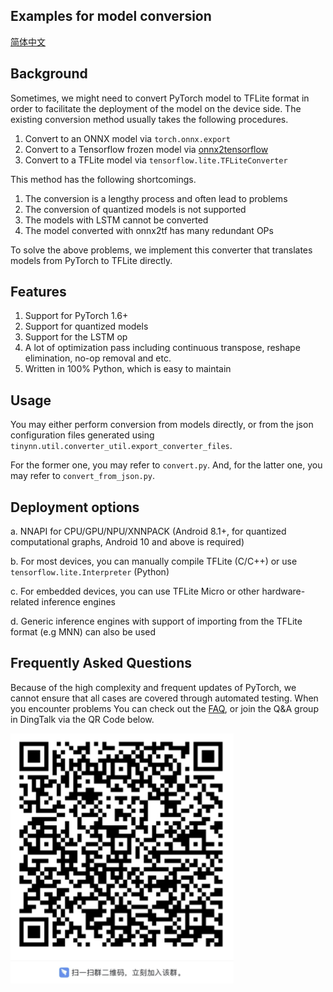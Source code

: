 ## Examples for model conversion
[简体中文](README_zh-CN.md)

## Background

Sometimes, we might need to convert PyTorch model to TFLite format in order to facilitate the deployment of the model on the device side. The existing conversion method usually takes the following procedures.
1. Convert to an ONNX model via `torch.onnx.export`
2. Convert to a Tensorflow frozen model via [onnx2tensorflow](https://github.com/onnx/onnx-tensorflow)
3. Convert to a TFLite model via `tensorflow.lite.TFLiteConverter`

This method has the following shortcomings.
1. The conversion is a lengthy process and often lead to problems
2. The conversion of quantized models is not supported
3. The models with LSTM cannot be converted
4. The model converted with onnx2tf has many redundant OPs

To solve the above problems, we implement this converter that translates models from PyTorch to TFLite directly.

## Features
1. Support for PyTorch 1.6+
2. Support for quantized models
3. Support for the LSTM op
4. A lot of optimization pass including continuous transpose, reshape elimination, no-op removal and etc.
5. Written in 100% Python, which is easy to maintain

## Usage
You may either perform conversion from models directly, or from the json configuration files generated using `tinynn.util.converter_util.export_converter_files`.

For the former one, you may refer to `convert.py`. And, for the latter one, you may refer to `convert_from_json.py`.

## Deployment options
a. NNAPI for CPU/GPU/NPU/XNNPACK (Android 8.1+, for quantized computational graphs, Android 10 and above is required)

b. For most devices, you can manually compile TFLite (C/C++) or use `tensorflow.lite.Interpreter` (Python)

c. For embedded devices, you can use TFLite Micro or other hardware-related inference engines

d. Generic inference engines with support of importing from the TFLite format (e.g MNN) can also be used

## Frequently Asked Questions

Because of the high complexity and frequent updates of PyTorch, we cannot ensure that all cases are covered through automated testing. When you encounter problems
You can check out the [FAQ](../../docs/FAQ.md), or join the Q&A group in DingTalk via the QR Code below.

![img.png](../../docs/qa.png)
